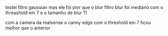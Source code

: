 testei filtro gaussian mas ele foi pior que o blur
filtro blur foi mediano com o threashold em 7 e o tamanho de blur 11


com a camera da realsense o canny edge com o threshold em 7 ficou melhor que o anterior